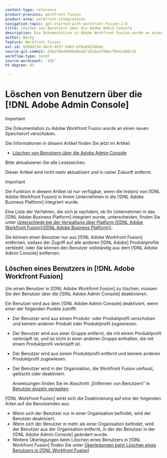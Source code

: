 ```yaml
---
content-type: reference
product-previous: workfront-fusion
product-area: workfront-integrations
navigation-topic: get-started-with-workfront-fusion-2-0
title: Löschen von Benutzern über die Adobe Admin Console
description: Die Dokumentation zu Adobe Workfront Fusion wurde an einen neuen Speicherort verschoben. Dieser Artikel ist veraltet, enthält jedoch einen Link zum neuen Artikel, der diese Funktion behandelt.
author: Becky
feature: Workfront Fusion
exl-id: 0d989134-46c0-4637-b465-6fbe04258b8a
source-git-commit: 2d6af8b4988bd9aab7381daa79dec79e41408c45
workflow-type: tm+mt
source-wordcount: '332'
ht-degree: 0%

---
```


# Löschen von Benutzern über die [!DNL Adobe Admin Console]

>[!IMPORTANT]
>
>Die Dokumentation zu Adobe Workfront Fusion wurde an einen neuen Speicherort verschoben.
>
>Die Informationen in diesem Artikel finden Sie jetzt im Artikel:
>
>* [Löschen von Benutzern über die Adobe Admin Console](https://experienceleague.adobe.com/docs/workfront-fusion/using/set-up-and-manage-fusion/set-up-and-manage-orgs-and-teams/manage-users-and-teams/delete-users-admin-console.html)
>
>Bitte aktualisieren Sie alle Lesezeichen.
>
>Dieser Artikel wird nicht mehr aktualisiert und in naher Zukunft entfernt.

>[!IMPORTANT]
>
>Die Funktion in diesem Artikel ist nur verfügbar, wenn die Instanz von [!DNL Adobe Workfront Fusion] in Ihrem Unternehmen in die [!DNL Adobe Business Platform] integriert wurde.
>
>Eine Liste der Verfahren, die sich je nachdem, ob Ihr Unternehmen in das [!DNL Adobe Business Platform] integriert wurde, unterscheiden, finden Sie unter [Unterschiede bei der Verwaltung über Platform ([!DNL Adobe Workfront Fusion]/[!DNL Adobe Business Platform])](../../workfront-fusion/fusion-in-admin-console/fusion-adobe-admin-console.md).

Sie können einen Benutzer nur aus [!DNL Adobe Workfront Fusion] entfernen, sodass der Zugriff auf alle anderen [!DNL Adobe] Produktprofile verbleibt, oder Sie können den Benutzer vollständig aus dem [!DNL Adobe Admin Console] entfernen.

## Löschen eines Benutzers in [!DNL Adobe Workfront Fusion]

Um einen Benutzer in [!DNL Adobe Workfront Fusion] zu löschen, müssen Sie den Benutzer über die [!DNL Adobe Admin Console] deaktivieren.

Ein Benutzer wird aus dem [!DNL Adobe Admin Console] deaktiviert, wenn einer der folgenden Punkte zutrifft:

* Der Benutzer wird aus einem Produkt- oder Produktprofil verschoben und keinem anderen Produkt oder Produktprofil zugewiesen.
* Der Benutzer wird aus einer Gruppe entfernt, die mit einem Produktprofil verknüpft ist, und ist nicht in einer anderen Gruppe enthalten, die mit einem Produktprofil verknüpft ist.
* Der Benutzer wird aus einem Produktprofil entfernt und keinem anderen Produktprofil zugewiesen.
* Der Benutzer wird in der Organisation, die Workfront Fusion umfasst, gelöscht oder deaktiviert.

  Anweisungen finden Sie im Abschnitt „Entfernen von Benutzern“ in [Benutzer einzeln verwalten](https://helpx.adobe.com/enterprise/using/manage-users-individually.html).

[!DNL Workfront Fusion] wirkt sich die Deaktivierung auf eine der folgenden Arten auf die Benutzenden aus:

* Wenn sich der Benutzer nur in einer Organisation befindet, wird der Benutzer deaktiviert.
* Wenn sich der Benutzer in mehr als einer Organisation befindet, wird der Benutzer aus der Organisation entfernt, in der der Benutzer in der [!DNL Adobe Admin Console] geändert wurde.
* Weitere Überlegungen beim Löschen eines Benutzers in [!DNL Workfront Fusion] finden Sie unter [Überlegungen beim Löschen eines Benutzers in [!DNL Workfront Fusion]](../../workfront-fusion/organizations/manage-fusion-users.md#consider)
